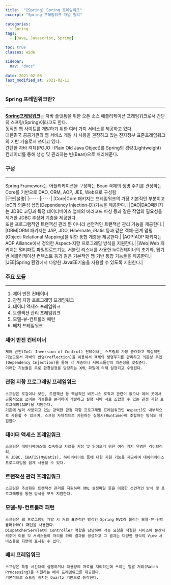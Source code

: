 ```yaml
---
title:  "[Spring] Spring 프레임워크"
excerpt: "Spring 프레임워크 개념 정리"

categories:
  - Spring
tags:
  - [Java, Javascript, Spring]

toc: true
classes: wide

sidebar:
  nav: "docs"
 
date: 2021-02-08
last_modified_at: 2021-02-11
---
```


### Spring 프레임워크란?
---
[**Spring프레임워크**](https://ko.wikipedia.org/wiki/%EC%8A%A4%ED%94%84%EB%A7%81_%ED%94%84%EB%A0%88%EC%9E%84%EC%9B%8C%ED%81%AC)는 자바 플랫폼을 위한 오픈 소스 애플리케이션 프레임워크로서 간단히 스프링(Spring)이라고도 한다.<br>
동적인 웹 사이트를 개발하기 위한 여러 가지 서비스를 제공하고 있다.<br>
대한민국 공공기관의 웹 서비스 개발 시 사용을 권장하고 있는 전자정부 표준프레임워크의 기반 기술로서 쓰이고 있다.<br>
간단한 자바 객체(POJO : Plain Old Java Object)를 Spring의 경량(Lightweight) 컨테이너를 통해 생성 및 관리하는 빈(Bean)으로 처리해준다.

### 구성
---
Spring Framework는 어플리케이션을 구성하는 Bean 객체의 생명 주기를 관장하는 Core를 기반으로 DAO, ORM, AOP, JEE, Web으로 구성됨<br>
|구분|설명|
|:----:|:----|
|Core|Core 패키지는 프레임워크의 가장 기본적인 부분이고 IoC와 의존성 삽입(Dependency Injection-DI)기능을 제공한다.|
|DAO|DAO패키지는 JDBC 코딩과 특정 데이터베이스 업체의 에러코드 파싱 등과 같은 작업의 필요성을 제거한 JDBC 추상화 계층을 제공한다.<br>
또한 프로그램적인 트랜잭션 관리 뿐 아니라 선언적인 트랜잭션 관리 기능을 제공한다.|
|ORM|ORM 패키지는 JAP, JDO, Hibernate, iBatis 등과 같은 객체-관계 맵핑(Object-Relational Mapping)을 위한 통합 계층을 제공한다.|
|AOP|AOP 패키지는 AOP Alliance에서 정의한 Aspect-지향 프로그래밍 방식을 지원한다.|
|Web|Web 패키지는 멀티파트 파일업로드기능, 서블릿 리스너를 사용한 IoC컨테이너의 초기화, 웹기반 애플리케이션 컨텍스트 등과 같은 기본적인 웹 기반 통합 기능들을 제공한다.|
|JEE|Spring 환경에서 다양한 JavaEE기술을 사용할 수 있도록 지원한다.|

### 주요 모듈
---
1. 제어 반전 컨테이너<br>
2. 관점 지향 프로그래밍 프레임워크<br>
3. 데이터 액세스 프레임워크<br>
4. 트랜잭션 관리 프레임워크<br>
5. 모델-뷰-컨트롤러 패턴<br>
6. 배치 프레임워크<br>

### 제어 반전 컨테이너
```
제어 반전(IoC: Inversion of Control) 컨테이너는 스프링의 가장 중요하고 핵심적인 기능으로서 자바의 반영(reflection)을 이용해서 객체의 생명주기를 관리하고 의존성 주입(Dependency Injection)을 통해 각 계층이나 서비스들간의 의존성을 맞춰준다.
이러한 기능들은 주로 환경설정을 담당하는 XML 파일에 의해 설정되고 수행된다.
```
### 관점 지향 프로그래밍 프레임워크
```
스프링은 로깅이나 보안, 트랜잭션 등 핵심적인 비즈니스 로직과 관련이 없으나 여러 곳에서 공통적으로 쓰이는 기능들을 분리하여 개발하고 실행 시에 서로 조합할 수 있는 관점 지향 프로그래밍(AOP)을 지원한다.
기존에 널리 사용되고 있는 강력한 관점 지향 프로그래밍 프레임워크인 AspectJ도 내부적으로 사용할 수 있으며, 스프링 자체적으로 지원하는 실행시(Runtime)에 조합하는 방식도 지원한다.
```
### 데이터 액세스 프레임워크
```
스프링은 데이터베이스에 접속하고 자료를 저장 및 읽어오기 위한 여러 가지 유명한 라이브러리,
즉 JDBC, iBATIS(MyBatis), 하이버네이트 등에 대한 지원 기능을 제공하여 데이터베이스 프로그래밍을 쉽게 사용할 수 있다.
```
### 트랜잭션 관리 프레임워크
```
스프링은 추상화된 트랜잭션 관리를 지원하며 XML 설정파일 등을 이용한 선언적인 방식 및 프로그래밍을 통한 방식을 모두 지원한다.
```
### 모델-뷰-컨트롤러 패턴
```
스프링은 웹 프로그램밍 개발 시 거의 표준적인 방식인 Spring MVC라 불리는 모델-뷰-컨트롤러(MVC) 패턴을 사용한다.
DispatcherServlet이 Controller 역할을 담당하여 각종 요청을 적절한 서비스에 분산시켜주며 이를 각 서비스들이 처리를 하여 결과를 생성하고 그 결과는 다양한 형식의 View 서비스들로 화면에 표시될 수 있다.
```
### 배치 프레임워크
```
스프링은 특정 시간대에 실행하거나 대용량의 자료를 처리하는데 쓰이는 일괄 처리(Batch Processing)을 지원하는 배치 프레임워크를 제공한다.
기본적으로 스프링 배치는 Quartz 기반으로 동작한다.
```